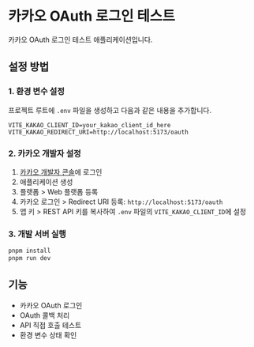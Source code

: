 # 카카오 OAuth 로그인 테스트

카카오 OAuth 로그인 테스트 애플리케이션입니다.

## 설정 방법

### 1. 환경 변수 설정

프로젝트 루트에 `.env` 파일을 생성하고 다음과 같은 내용을 추가합니다.

```env
VITE_KAKAO_CLIENT_ID=your_kakao_client_id_here
VITE_KAKAO_REDIRECT_URI=http://localhost:5173/oauth
```

### 2. 카카오 개발자 설정

1. [카카오 개발자 콘솔](https://developers.kakao.com/)에 로그인
2. 애플리케이션 생성
3. 플랫폼 > Web 플랫폼 등록
4. 카카오 로그인 > Redirect URI 등록: `http://localhost:5173/oauth`
5. 앱 키 > REST API 키를 복사하여 `.env` 파일의 `VITE_KAKAO_CLIENT_ID`에 설정

### 3. 개발 서버 실행

```bash
pnpm install
pnpm run dev
```

## 기능

- 카카오 OAuth 로그인
- OAuth 콜백 처리
- API 직접 호출 테스트
- 환경 변수 상태 확인
